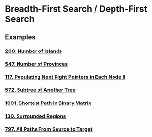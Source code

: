 # Breadth-First Search / Depth-First Search

## Examples

### [200. Number of Islands](https://leetcode.com/problems/number-of-islands/)

### [547. Number of Provinces](https://leetcode.com/problems/number-of-provinces/)

### [117. Populating Next Right Pointers in Each Node II](https://leetcode.com/problems/populating-next-right-pointers-in-each-node-ii/)

### [572. Subtree of Another Tree](https://leetcode.com/problems/subtree-of-another-tree/)

### [1091. Shortest Path in Binary Matrix](https://leetcode.com/problems/shortest-path-in-binary-matrix/)

### [130. Surrounded Regions](https://leetcode.com/problems/surrounded-regions/)

### [797. All Paths From Source to Target](https://leetcode.com/problems/all-paths-from-source-to-target/)
